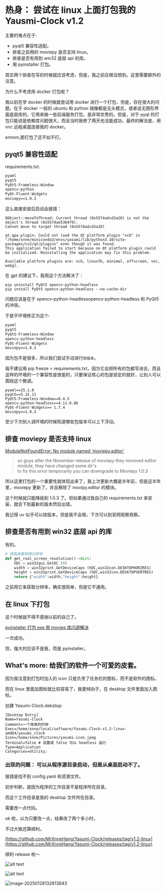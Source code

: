# 热身： 尝试在 linux 上面打包我的 Yausmi-Clock v1.2

主要的难点在于:<br>

- pyqt5 兼容性适配。
- 排查之前用的 moviepy 是否支持 linux。
- 排查是否有用到 win32 底层 api 的库。
- 用 pyinstaller 打包。

其实两个排查在写的时候就应该考虑，但是，我之前压根没想到。这里需要额外的注意。<br>

为什么不考虑用 docker 打包呢？<br>

我以前在学 docker 的时候就尝试用 docker 进行一个打包，但是，存在很大的问题，在于 docker 一般的 ubuntu 和 python 镜像都是无头模式，或者说无图形界面底层库的，它用来做一些后端服务打包，是非常优秀的，但是，对于 pyqt 的打包只能说是依赖库问题很大，而且当时我修了两天也没能成功，最终的解法是，用 vnc 远程桌面连接我的 docker。<br>

emmm,那打包了还不如不打。<br>

## pyqt5 兼容性适配

requirements.txt:<br>

```txt
pyaml
pyqt5
PyQt5-Frameless-Window
opencv-python
PyQt-Fluent-Widgets
moviepy==1.0.3
```

这么直接安装后启动会报错：<br>

```shell
QObject::moveToThread: Current thread (0x5574adcd3a20) is not the object's thread (0x5574ae5364f0).
Cannot move to target thread (0x5574adcd3a20)

qt.qpa.plugin: Could not load the Qt platform plugin "xcb" in "/home/xnne/miniconda3/envs/yasumi/lib/python3.10/site-packages/cv2/qt/plugins" even though it was found.
This application failed to start because no Qt platform plugin could be initialized. Reinstalling the application may fix this problem.

Available platform plugins are: xcb, linuxfb, minimal, offscreen, vnc, webgl.
```

在 gpt 的建议下，我用这个方法解决了：<br>

```shell
pip uninstall PyQt5 opencv-python-headless
pip install PyQt5 opencv-python-headless --no-cache-dir
```

问题应该是在于 opencv-python-headlessopencv-python-headless 和 PyQt5 的冲突。<br>

于是乎环境修正为这个:<br>

```txt
pyaml
pyqt5
PyQt5-Frameless-Window
opencv-python-headless
PyQt-Fluent-Widgets
moviepy==1.0.3
```

因为包不是很多，所以我们尝试手动进行`锁版本`。<br>

我不建议用 pip freeze > requirements.txt，因为它会把所有的包都写进去，而且这样的环境的一个兼容性是很差的，只要保证核心的包是锁定的就好，让别人可以围绕这个微调。<br>

```shell
pyaml==25.1.0
pyqt5==5.15.11
PyQt5-Frameless-Window==0.4.5
opencv-python-headless==4.11.0.86
PyQt-Fluent-Widgets== 1.7.4
moviepy==1.0.3
```

至少下次别人调环境的时候知道哪些包版本可以上下浮动。<br>

## 排查 moviepy 是否支持 linux

[ModuleNotFoundError: No module named 'moviepy.editor' ](https://github.com/harry0703/MoneyPrinterTurbo/issues/535)<br>

> so guys after the November release of moviepy they removed editor module, they have changed some dir's<br>
> to fix this error temporarily you can downgrade to Moviepy 1.0.3

所以这里打包的一个重要性就体现出来了，我上次更新大概是半年前，但是这半年里，moviepy 更新了，并且移除了 movipy.editor 的模块。<br>

这个时候就只能降级到 1.0.3 了。但如果通过我自己的 requirements.txt 来安装，就会下到最新的版本然后出错。<br>

我记得 uv 似乎可以锁版本，但是我不会用，下次可以到官网观察观察。<br>

## 排查是否有用到 win32 底层 api 的库

有的。<br>

```python
# 获取屏幕物理分辨率
def get_real_screen_resolution()->dict:
    hDC = win32gui.GetDC (0)
    width = win32print.GetDeviceCaps (hDC,win32con.DESKTOPHORZRES)
    height = win32print.GetDeviceCaps (hDC,win32con.DESKTOPVERTRES)
    return {"width":width,"height":height}
```

之前用它来获取分辨率，确实很简单，但是它不通用。<br>

## 在 linux 下打包

这个时候就不得不感谢以前的自己了。<br>

[pyinstaller 打包 exe 带 movies 库闪退解决](https://xnnehang.top/blog/69)<br>

一次成功。<br>

但，强大的应该不是我，而是 pyinstaller。<br>

## What's more: 给我们的软件一个可爱的皮套。

因为我注意到打包时加入的 icon 只是负责了任务栏的图标，而不是软件的图标。<br>

而在 linux 里面加图标就比较容易了，我更倾向于，在 desktop 文件里面加入图标。<br>

创建 Yasumi-Clock.dekstop:<br>

```shell
[Desktop Entry]
Name=Yasumi-Clock
Comment=一个简单的时钟
Exec=/home/xnne/local/software/Yasumi-Clock-v1.2-linux-amd64/yasumi_clock
Icon=/home/xnne/Pictures/yasumi-icon.jpeg
Terminal=false # 设置成 false 可以 headless 运行
Type=Application
Categories=Utility;
```

### 出现的问题： 可以从程序源目录启动，但是从桌面启动不了。

报错是找不到 config.yaml 和资源文件。<br>

初步判断，是因为程序的工作目录不是程序所在目录。<br>

而这个工作目录是我的 desktop 文件所在目录。<br>

需要改一点代码。<br>

ok 啦，以为只要改一点，结果改了两个多小时。<br>

不过大致还算顺利。<br>

[https://github.com/MrXnneHang/Yasumi-Clock/releases/tag/v1.2-linux](https://github.com/MrXnneHang/Yasumi-Clock/releases/tag/v1.2-linux)<br>

顺利 release 啦～<br>

![alt text](https://cdn.jsdelivr.net/gh/MrXnneHang/blog_img/BlogHosting/img/2025/01/image.png)

![alt text](https://cdn.jsdelivr.net/gh/MrXnneHang/blog_img/BlogHosting/img/2025/01/image-1.png)

![image-20250128132813843](https://cdn.jsdelivr.net/gh/MrXnneHang/blog_img/BlogHosting/img/2025/01/image-20250128132813843.png)
